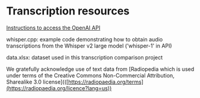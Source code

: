 # Transcription resources

[Instructions to access the OpenAI API](https://platform.openai.com/docs/api-reference/introduction)

whisper.cpp: example code demonstrating how to obtain audio transcriptions from the Whisper v2 large model ('whisper-1' in API)

data.xlsx: dataset used in this transcription comparison project

We gratefully acknowledge use of text data from [Radiopedia which is used under terms of the Creative Commons Non-Commercial Attribution, Sharealike 3.0 license](([https://radiopaedia.org/terms](https://radiopaedia.org/licence?lang=us))
